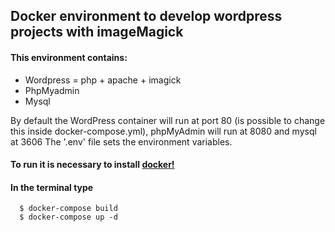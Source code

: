 ## Docker environment to develop wordpress projects with imageMagick
#### This environment contains:
  - Wordpress = php + apache + imagick
  - PhpMyadmin
  - Mysql

By default the WordPress container will run at port 80 (is possible to change this inside docker-compose.yml),
phpMyAdmin will run at 8080 and mysql at 3606
The '.env' file sets the environment variables.

#### To run it is necessary to install [docker!](https://www.docker.com/)
#### In the terminal type

```
  $ docker-compose build
  $ docker-compose up -d
```

